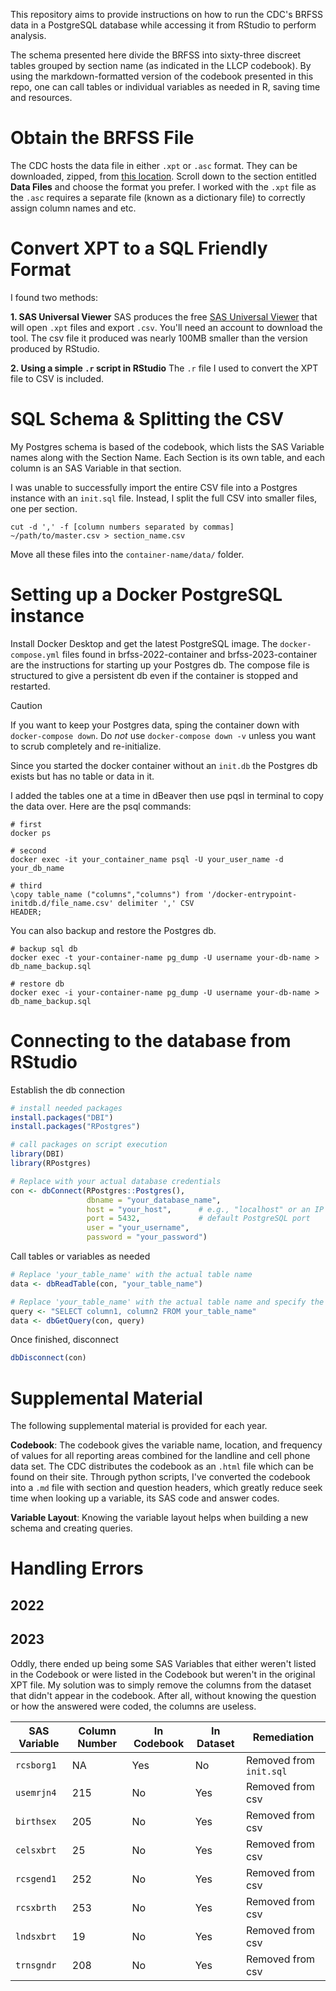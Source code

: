 This repository aims to provide instructions on how to run the CDC's BRFSS data in a PostgreSQL database while accessing it from RStudio to perform analysis.

The schema presented here divide the BRFSS into sixty-three discreet tables grouped by section name (as indicated in the LLCP codebook). By using the markdown-formatted version of the codebook presented in this repo, one can call tables or individual variables as needed in R, saving time and resources.

# Obtain the BRFSS File

The CDC hosts the data file in either `.xpt` or `.asc` format. They can be downloaded, zipped, from [this location](https://www.cdc.gov/brfss/annual_data/annual_2023.html). Scroll down to the section entitled **Data Files** and choose the format you prefer. I worked with the `.xpt` file as the `.asc` requires a separate file (known as a dictionary file) to correctly assign column names and etc.

# Convert XPT to a SQL Friendly Format

I found two methods:

**1. SAS Universal Viewer**
SAS produces the free [SAS Universal Viewer](https://support.sas.com/downloads/browse.htm?cat=74) that will open `.xpt` files and export `.csv`. You'll need an account to download the tool. The csv file it produced was nearly 100MB smaller than the version produced by RStudio.

**2. Using a simple `.r` script in RStudio**
The `.r` file I used to convert the XPT file to CSV is included.

# SQL Schema & Splitting the CSV

My Postgres schema is based of the codebook, which lists the SAS Variable names along with the Section Name. Each Section is its own table, and each column is an SAS Variable in that section. 

I was unable to successfully import the entire CSV file into a Postgres instance with an `init.sql` file. Instead, I split the full CSV into smaller files, one per section. 

```shell
cut -d ',' -f [column numbers separated by commas] ~/path/to/master.csv > section_name.csv
```
Move all these files into the `container-name/data/` folder.

# Setting up a Docker PostgreSQL instance

Install Docker Desktop and get the latest PostgreSQL image. The `docker-compose.yml` files found in brfss-2022-container and brfss-2023-container are the instructions for starting up your Postgres db. The compose file is structured to give a persistent db even if the container is stopped and restarted. 

> [!CAUTION]
> If you want to keep your Postgres data, sping the container down with `docker-compose down`. Do _not_ use `docker-compose down -v` unless you want to scrub completely and re-initialize.

Since you started the docker container without an `init.db` the Postgres db exists but has no table or data in it.

I added the tables one at a time in dBeaver then use pqsl in terminal to copy the data over. Here are the psql commands:

```shell
# first 
docker ps

# second
docker exec -it your_container_name psql -U your_user_name -d your_db_name

# third
\copy table_name ("columns","columns") from '/docker-entrypoint-initdb.d/file_name.csv' delimiter ',' CSV
HEADER;
```

You can also backup and restore the Postgres db.
```shell
# backup sql db
docker exec -t your-container-name pg_dump -U username your-db-name > db_name_backup.sql

# restore db
docker exec -i your-container-name pg_dump -U username your-db-name > db_name_backup.sql
```

# Connecting to the database from RStudio

Establish the db connection
```R
# install needed packages 
install.packages("DBI")
install.packages("RPostgres")

# call packages on script execution
library(DBI)
library(RPostgres)

# Replace with your actual database credentials
con <- dbConnect(RPostgres::Postgres(),
                 dbname = "your_database_name",
                 host = "your_host",      # e.g., "localhost" or an IP address
                 port = 5432,             # default PostgreSQL port
                 user = "your_username",
                 password = "your_password")

```

Call tables or variables as needed
```R
# Replace 'your_table_name' with the actual table name
data <- dbReadTable(con, "your_table_name")

# Replace 'your_table_name' with the actual table name and specify the columns you want
query <- "SELECT column1, column2 FROM your_table_name"
data <- dbGetQuery(con, query)
```

Once finished, disconnect
```R
dbDisconnect(con)
```

# Supplemental Material

The following supplemental material is provided for each year.

**Codebook**: The codebook gives the variable name, location, and frequency of values for all reporting areas combined for the landline and cell phone data set. The CDC distributes the codebook as an `.html` file which can be found on their site. Through python scripts, I've converted the codebook into a `.md` file with section and question headers, which greatly reduce seek time when looking up a variable, its SAS code and answer codes.

**Variable Layout**: Knowing the variable layout helps when building a new schema and creating queries.

# Handling Errors

## 2022

## 2023

Oddly, there ended up being some SAS Variables that either weren't listed in the Codebook or were listed in the Codebook but weren't in the original XPT file. My solution was to simply remove the columns from the dataset that didn't appear in the codebook. After all, without knowing the question or how the answered were coded, the columns are useless.

| SAS Variable | Column Number | In Codebook | In Dataset | Remediation             |
|--------------|---------------|-------------|------------|-------------------------|
| `rcsborg1`   | NA            | Yes         | No         | Removed from `init.sql` |
| `usemrjn4`   | 215           | No          | Yes        | Removed from csv        |
| `birthsex`   | 205           | No          | Yes        | Removed from csv        |
| `celsxbrt`   | 25            | No          | Yes        | Removed from csv        |
| `rcsgend1`   | 252           | No          | Yes        | Removed from csv        |
| `rcsxbrth`   | 253           | No          | Yes        | Removed from csv        |
| `lndsxbrt`   | 19            | No          | Yes        | Removed from csv        |
| `trnsgndr`   | 208           | No          | Yes        | Removed from csv        |
